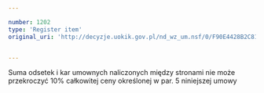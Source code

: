 ```yaml
---

number: 1202
type: 'Register item'
original_uri: 'http://decyzje.uokik.gov.pl/nd_wz_um.nsf/0/F90E4428B2C81D41C125731D0038354A?OpenDocument'


---
```


Suma odsetek i kar umownych naliczonych między stronami nie może przekroczyć 10% całkowitej ceny określonej w par. 5 niniejszej umowy
